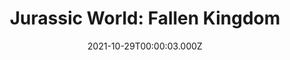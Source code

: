 ---
title: "Jurassic World: Fallen Kingdom"
year: 2018
date: 2021-10-29T00:00:03.000Z
permalink: /almanac/movies/2021-10-29-jurassic-world-fallen-kingdom/index.html
link: https://letterboxd.com/rknightuk/film/jurassic-world-fallen-kingdom/3/
rating: 2
---